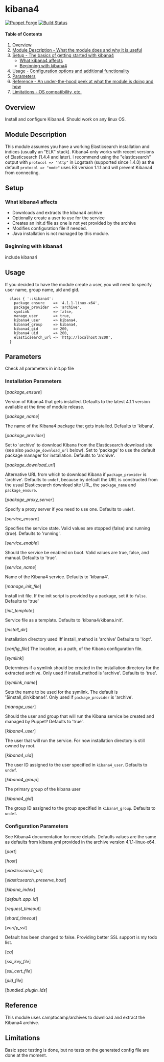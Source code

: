 # kibana4

[![Puppet Forge](http://img.shields.io/puppetforge/v/lesaux/kibana4.svg)](https://forge.puppetlabs.com/lesaux/kibana4)
[![Build Status](http://img.shields.io/travis/lesaux/puppet-kibana4.svg)](http://travis-ci.org/lesaux/puppet-kibana4)


#### Table of Contents

1. [Overview](#overview)
2. [Module Description - What the module does and why it is useful](#module-description)
3. [Setup - The basics of getting started with kibana4](#setup)
    * [What kibana4 affects](#what-kibana4-affects)
    * [Beginning with kibana4](#beginning-with-kibana4)
4. [Usage - Configuration options and additional functionality](#usage)
5. [Parameters](#parameters)
6. [Reference - An under-the-hood peek at what the module is doing and how](#reference)
7. [Limitations - OS compatibility, etc.](#limitations)

## Overview

Install and configure Kibana4. Should work on any linux OS.

## Module Description

This module assumes you have a working Elasticsearch installation and indices (usually an "ELK" stack).
Kibana4 only works with recent versions of Elasticsearch (1.4.4 and later). I recommend using the "elasticsearch" output with `protocol => "http"` in Logstash (supported since 1.4.0) as the default `protocol => "node"` uses ES version 1.1.1 and will prevent Kibana4 from connecting.

## Setup

### What kibana4 affects

* Downloads and extracts the kibana4 archive
* Optionally create a user to use for the service
* Creates an init.d file as one is not yet provided by the archive
* Modifies configuration file if needed.
* Java installation is not managed by this module.

### Beginning with kibana4

include kibana4

## Usage

If you decided to have the module create a user, you will need to specify
user name, group name, uid and gid.

```
  class { '::kibana4':
    package_ensure    => '4.1.1-linux-x64',
    package_provider  => 'archive',
    symlink           => false,
    manage_user       => true,
    kibana4_user      => kibana4,
    kibana4_group     => kibana4,
    kibana4_gid       => 200,
    kibana4_uid       => 200,
    elasticsearch_url => 'http://localhost:9200',
  }
```

## Parameters

Check all parameters in init.pp file

### Installation Parameters

[*package_ensure*]

Version of Kibana4 that gets installed.  Defaults to the latest 4.1.1 version
available at the time of module release.

[*package_name*]

The name of the Kibana4 package that gets installed. Defaults to 'kibana'.

[*package_provider*]

Set to 'archive' to download Kibana from the Elasticsearch download site (see
also `package_download_url` below).  Set to 'package' to use the default package
manager for installation.  Defaults to 'archive'.

[*package_download_url*]

Alternative URL from which to download Kibana if `package_provider` is
'archive'. Defaults to `undef`, because by default the URL is constructed
from the usual Elasticsearch download site URL, the `package_name` and
`package_ensure`.

[*package_proxy_server*]

Specify a proxy server if you need to use one. Defaults to `undef`.

[*service_ensure*]

Specifies the service state. Valid values are stopped (false) and running
(true). Defaults to 'running'.

[*service_enable*]

Should the service be enabled on boot. Valid values are true, false, and
manual. Defaults to 'true'.

[*service_name*]

Name of the Kibana4 service. Defaults to 'kibana4'.

[*manage_init_file*]

Install init file. If the init script is provided by a package,
set it to `false`. Defaults to 'true'

[*init_template*]

Service file as a template. Defaults to 'kibana4/kibana.init'.

[*install_dir*]

Installation directory used iff install_method is 'archive'
Defaults to '/opt'.

[*config_file*]
The location, as a path, of the Kibana configuration file.

[*symlink*]

Determines if a symlink should be created in the installation directory for
the extracted archive. Only used if install_method is 'archive'.
Defaults to 'true'.

[*symlink_name*]

Sets the name to be used for the symlink. The default is '$install_dir/kibana4'.
Only used if `package_provider` is 'archive'.

[*manage_user*]

Should the user and group that will run the Kibana service be created and managed by
Puppet? Defaults to 'true'.

[*kibana4_user*]

The user that will run the service. For now installation directory is still owned by root.

[*kibana4_uid*]

The user ID assigned to the user specified in `kibana4_user`. Defaults to `undef`.

[*kibana4_group*]

The primary group of the kibana user

[*kibana4_gid*]

The group ID assigned to the group specified in `kibana4_group`. Defaults to `undef`.

### Configuration Parameters

 See Kibana4 documentation for more details. Defaults values are the same as defaults from kibana.yml
 provided in the archive version 4.1.1-linux-x64.

 [*port*]

 [*host*]

 [*elasticsearch_url*]

 [*elasticsearch_preserve_host*]

 [*kibana_index*]

 [*default_app_id*]

 [*request_timeout*]

 [*shard_timeout*]

 [*verify_ssl*]

Default has been changed to false.
Providing better SSL support is my todo list.

 [*ca*]

 [*ssl_key_file*]

 [*ssl_cert_file*]

 [*pid_file*]

 [*bundled_plugin_ids*]


## Reference

This module uses camptocamp/archives to download and extract the Kibana4 archive.

## Limitations

Basic spec testing is done, but no tests on the generated config file are done at the moment.

